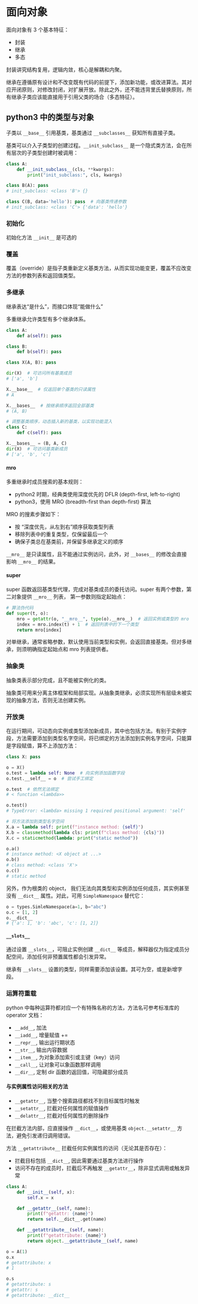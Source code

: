 # 面向对象

面向对象有 3 个基本特征：

- 封装
- 继承
- 多态

封装讲究结构复用，逻辑内敛，核心是解耦和内聚。

继承在遵循原有设计和不改变既有代码的前提下，添加新功能，或改进算法。其对应开闭原则，对修改封闭，对扩展开放。除此之外，还不能违背里氏替换原则，所有继承子类应该能直接用于引用父类的场合（多态特征）。

## python3 中的类型与对象

子类以 `__base__` 引用基类，基类通过 `__subclasses__` 获知所有直接子类。

基类可以介入子类型的创建过程。`__init_subclass__` 是一个隐式类方法，会在所有层次的子类型创建时被调用：

```python
class A:
    def __init_subclass__(cls, **kwargs):
        print("init_subclass:", cls, kwargs)

class B(A): pass
# init_subclass: <class 'B'> {}

class C(B, data='hello'): pass  # 向基类传递参数
# init_subclass: <class 'C'> {'data': 'hello'}
```

### 初始化

初始化方法 `__init__` 是可选的

### 覆盖

覆盖（override）是指子类重新定义基类方法，从而实现功能变更，覆盖不应改变方法的参数列表和返回值类型。

### 多继承

继承表达“是什么”，而接口体现“能做什么”

多重继承允许类型有多个继承体系。

```python
class A:
    def a(self): pass

class B:
    def b(self): pass

class X(A, B): pass

dir(X)  # 可访问所有基类成员
# ['a', 'b']

X.__base__  # 仅返回单个基类的只读属性
# A

X.__bases__  # 按继承顺序返回全部基类
# (A, B)

# 调整基类顺序，动态插入新的基类，以实现功能混入
class C:
    def c(self): pass

X.__bases__ = (B, A, C)
dir(X)  # 可访问基类新成员
# ['a', 'b', 'c']
```

#### mro

多重继承时成员搜索的基本规则：

- python2 时期，经典类使用深度优先的 DFLR (depth-first, left-to-right)
- python3，使用 MRO (breadth-first than depth-first) 算法

MRO 的搜素步骤如下：

- 按 “深度优先，从左到右”顺序获取类型列表
- 移除列表中的重复类型，仅保留最后一个
- 确保子类总在基类前，并保留多继承定义的顺序

`__mro__` 是只读属性，且不能通过实例访问，此外，对 `__bases__` 的修改会直接影响 `__mro__` 的结果。

#### super

super 函数返回基类型代理，完成对基类成员的委托访问。super 有两个参数，第二对象提供 `__mro__` 列表， 第一参数则指定起始点：

```python
# 算法伪代码
def super(t, o):
    mro = getattr(o, "__mro__", type(o).__mro__)  # 返回实例或类型的 mro 列表
    index = mro.index(t) + 1  # 返回列表中的下一个类型
    return mro[index]
```

对单继承，通常省略参数，默认使用当前类型和实例，会返回直接基类。但对多继承，则须明确指定起始点和 mro 列表提供者。

### 抽象类

抽象类表示部分完成，且不能被实例化的类。

抽象类可用来分离主体框架和局部实现。从抽象类继承，必须实现所有层级未被实现的抽象方法，否则无法创建实例。

### 开放类

在运行期间，可动态向实例或类型添加新成员，其中也包括方法。有别于实例字段，方法需要添加到类型名字空间，将已绑定的方法添加到实例名字空间，只能算是字段赋值，算不上添加方法：

```python
class X: pass

o = X()
o.test = lambda self: None  # 向实例添加函数字段
o.test.__self__ = o  # 尝试手工绑定

o.test  # 依然无法绑定
# < function <lambda>>

o.test()
# TypeError: <lambda> missing 1 required positional argument: 'self'

# 将方法添加到类型名字空间
X.a = lambda self: print(f"instance method: {self}")
X.b = classmethod(lambda cls: print(f"class method: {cls}"))
X.c = staticmethod(lambda: print("static method"))

o.a()
# instance method: <X object at ...>
o.b()
# class method: <class 'X'>
o.c()
# static method
```

另外，作为根类的 object， 我们无法向其类型和实例添加任何成员，其实例甚至没有 `__dict__` 属性。对此，可用 `SimpleNamespace` 替代它：

```python
o = types.SimleNamespace(a=1, b="abc")
o.c = [1, 2]
o.__dict__
# {'a': 1, 'b': 'abc', 'c': [1, 2]}
```

#### `__slots__`

通过设置 `__slots__`，可阻止实例创建 `__dict__` 等成员，解释器仅为指定成员分配空间，添加任何非预置属性都会引发异常。

继承有 `__slots__` 设置的类型，同样需要添加该设置。其可为空，或是新增字段。

### 运算符重载

python 中每种运算符都对应一个有特殊名称的方法，方法名可参考标准库的 operator 文档：

- `__add__`, 加法
- `__iadd__`, 增量赋值 +=
- `__repr__`, 输出运行期状态
- `__str__`, 输出内容数据
- `__item__`, 为对象添加索引或主键（key）访问
- `__call__`, 让对象可以象函数那样调用
- `__dir__`, 定制 dir 函数的返回值，可隐藏部分成员

#### 与实例属性访问相关的方法

- `__getattr__`, 当整个搜索路径都找不到目标属性时触发
- `__setattr__`, 拦截对任何属性的赋值操作
- `__delattr__`, 拦截对任何属性的删除操作

在拦截方法内部，应直接操作 `__dict__`，或使用基类 `object.__setattr__` 方法，避免引发递归调用错误。

方法 `__getattribute__` 拦截任何实例属性的访问（无论其是否存在）：

- 拦截目标包括 `__dict__`, 因此需要通过基类方法进行操作
- 访问不存在的成员时，拦截后不再触发 `__getattr__`，除非显式调用或触发异常

```python
class A:
    def __init__(self, x):
        self.x = x

    def __getattr__(self, name):
        print(f"getattr: {name}")
        return self.__dict__.get(name)

    def __getattribute__(self, name):
        print(f"getattribute: {name}")
        return object.__getattribute__(self, name)

o = A(1)
o.x
# getattribute: x
# 1

o.s
# getattribute: s
# getattr: s
# getattribute: __dict__
```
